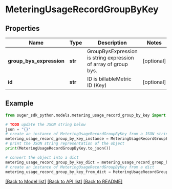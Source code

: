 # MeteringUsageRecordGroupByKey


## Properties

Name | Type | Description | Notes
------------ | ------------- | ------------- | -------------
**group_bys_expression** | **str** | GroupBysExpression is string expression of array of group bys. | [optional] 
**id** | **str** | ID is billableMetric ID (Key) | [optional] 

## Example

```python
from suger_sdk_python.models.metering_usage_record_group_by_key import MeteringUsageRecordGroupByKey

# TODO update the JSON string below
json = "{}"
# create an instance of MeteringUsageRecordGroupByKey from a JSON string
metering_usage_record_group_by_key_instance = MeteringUsageRecordGroupByKey.from_json(json)
# print the JSON string representation of the object
print(MeteringUsageRecordGroupByKey.to_json())

# convert the object into a dict
metering_usage_record_group_by_key_dict = metering_usage_record_group_by_key_instance.to_dict()
# create an instance of MeteringUsageRecordGroupByKey from a dict
metering_usage_record_group_by_key_from_dict = MeteringUsageRecordGroupByKey.from_dict(metering_usage_record_group_by_key_dict)
```
[[Back to Model list]](../README.md#documentation-for-models) [[Back to API list]](../README.md#documentation-for-api-endpoints) [[Back to README]](../README.md)


